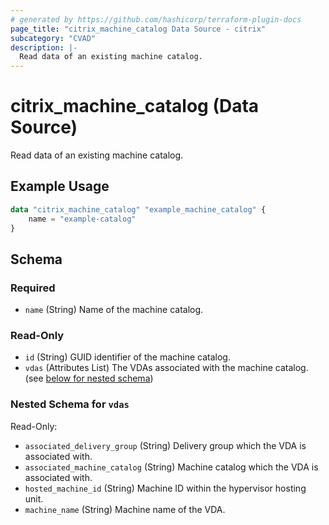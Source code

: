 ```yaml
---
# generated by https://github.com/hashicorp/terraform-plugin-docs
page_title: "citrix_machine_catalog Data Source - citrix"
subcategory: "CVAD"
description: |-
  Read data of an existing machine catalog.
---
```


# citrix_machine_catalog (Data Source)

Read data of an existing machine catalog.

## Example Usage

```terraform
data "citrix_machine_catalog" "example_machine_catalog" {
    name = "example-catalog"
}
```

<!-- schema generated by tfplugindocs -->
## Schema

### Required

- `name` (String) Name of the machine catalog.

### Read-Only

- `id` (String) GUID identifier of the machine catalog.
- `vdas` (Attributes List) The VDAs associated with the machine catalog. (see [below for nested schema](#nestedatt--vdas))

<a id="nestedatt--vdas"></a>
### Nested Schema for `vdas`

Read-Only:

- `associated_delivery_group` (String) Delivery group which the VDA is associated with.
- `associated_machine_catalog` (String) Machine catalog which the VDA is associated with.
- `hosted_machine_id` (String) Machine ID within the hypervisor hosting unit.
- `machine_name` (String) Machine name of the VDA.